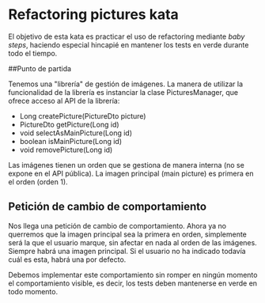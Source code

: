 # Refactoring pictures kata

El objetivo de esta kata es practicar el uso de refactoring mediante *baby steps*, haciendo especial hincapié en mantener los tests en verde durante todo el tiempo.


##Punto de partida

Tenemos una "librería" de gestión de imágenes. La manera de utilizar la funcionalidad de la librería es instanciar la clase PicturesManager, que ofrece acceso al API de la librería:

* Long createPicture(PictureDto picture)
* PictureDto getPicture(Long id)
* void selectAsMainPicture(Long id)
* boolean isMainPicture(Long id)
* void removePicture(Long id)

Las imágenes tienen un orden que se gestiona de manera interna (no se expone en el API pública).
La imagen principal (main picture) es primera en el orden (orden 1).

## Petición de cambio de comportamiento

Nos llega una petición de cambio de comportamiento. Ahora ya no querremos que la imagen principal sea la primera en orden, 
simplemente será la que el usuario marque, sin afectar en nada al orden de las imágenes. Siempre habrá una imagen principal.
Si el usuario no ha indicado todavía cuál es esta, habrá una por defecto.

Debemos implementar este comportamiento sin romper en ningún momento el comportamiento visible, es decir, los tests deben mantenerse en verde en todo momento. 
